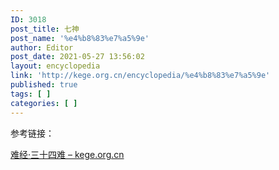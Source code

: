 ```yaml
---
ID: 3018
post_title: 七神
post_name: '%e4%b8%83%e7%a5%9e'
author: Editor
post_date: 2021-05-27 13:56:02
layout: encyclopedia
link: 'http://kege.org.cn/encyclopedia/%e4%b8%83%e7%a5%9e'
published: true
tags: [ ]
categories: [ ]
---
```

参考链接：

<a href="http://kege.org.cn/1555">难经·三十四难 – kege.org.cn</a>